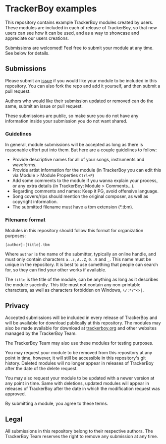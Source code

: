 # TrackerBoy examples

This repository contains example TrackerBoy modules created by users.
These modules are included in each of release of TrackerBoy, so that new users
can see how it can be used, and as a way to showcase and appreciate our users
creations.

Submissions are welcomed! Feel free to submit your module at any time. See
below for details.

## Submissions

Please submit an [issue](https://github.com/TrackerboyOrg/examples/issues/new/choose)
if you would like your module to be included in this repository. You can also
fork the repo and add it yourself, and then submit a pull request.

Authors who would like their submission updated or removed can do the same,
submit an issue or pull request.

These submissions are public, so make sure you do not have any information
inside your submission you do not want shared.

### Guidelines

In general, module submissions will be accepted as long as there is reasonable
effort put into them. But here are a couple guidelines to follow:

 * Provide descriptive names for all of your songs, instruments and waveforms.
 * Provide artist information for the module (in TrackerBoy you can edit this
   via Module > Module Properties `Ctrl+P`)
 * Add some comments to the module if you wanna explain your process, or any
   extra details (in TrackerBoy: Module > Comments...).
 * Regarding comments and names: Keep it PG, avoid offensive language.
 * Song covers/rips should mention the original composer, as well as copyright
   information.
 * The submitted filename must have a tbm extension (*.tbm).

### Filename format

Modules in this repository should follow this format for organization purposes:

```
[author]-[title].tbm
```

Where `author` is the name of the submitter, typically an online handle, and
must only contain characters `a..z`, `A..Z`, `0..9` and `_`. This name must be
unique in the repository. It is best to use something that people can search
for, so they can find your other works if available.

The `title` is the title of the module, can be anything as long as it describes
the module succintly. This title must not contain any non-printable characters,
as well as characters forbidden on Windows, `\/:*?"<>|`.

## Privacy

Accepted submissions will be included in every release of TrackerBoy and will
be available for download publically at this repository. The modules may also
be made available for download at [trackerboy.org](https://www.trackerboy.org)
and other websites managed by the TrackerBoy Team.

The TrackerBoy Team may also use these modules for testing purposes. 

You may request your module to be removed from this repository at any point in
time, however, it will still be accessible in this repository's git history.
Deleted modules will no longer appear in releases of TrackerBoy after the date
of the delete request.

You may also request your module to be updated with a newer version at any point
in time. Same with deletions, updated modules will appear in releases of
TrackerBoy after the date in which the modification request was approved.

By submitting a module, you agree to these terms.

## Legal

All submissions in this repository belong to their respective authors. The
TrackerBoy Team reserves the right to remove any submission at any time.
